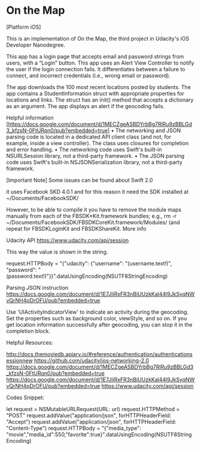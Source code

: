 # On the Map

[Platform iOS]

This is an implementation of On the Map, the third project in Udacity's iOS Developer Nanodegree.

This app has a login page that accepts email and password strings from users, with a “Login” button.
This app uses an Alert View Controller to notify the user if the login connection fails. It differentiates between a failure to connect, and incorrect credentials (i.e., wrong email or password).

The app downloads the 100 most recent locations posted by students.
The app contains a StudentInformation struct with appropriate properties for locations and links.
The struct has an init() method that accepts a dictionary as an argument.
The app displays an alert if the geocoding fails.


Helpful information [https://docs.google.com/document/d/1MECZgeASBDYrbBg7RlRu9zBBLGd3_kfzsN-0FtURqn0/pub?embedded=true]
• The networking and JSON parsing code is located in a dedicated API client class (and not, for example, inside a view controller). The class uses closures for completion and error handling.
• The networking code uses Swift's built-in NSURLSession library, not a third-party framework.
• The JSON parsing code uses Swift's built-in NSJSONSerialization library, not a third-party framework.

[Important Note]
Some issues can be found about Swift 2.0

it uses Facebook SKD 4.0.1 and for this reason it need the SDK installed at ~/Documents/FacebookSDK/

However, to be able to compile it you have to remove the module maps manually from each of the FBSDK*Kit.framework bundles; e.g., rm -r ~/Documents/FacebookSDK/FBSDKCoreKit.framework/Modules/ (and repeat for FBSDKLoginKit and FBSDKShareKit. More info

Udacity API
https://www.udacity.com/api/session

This way the value is shown in the string.

request.HTTPBody = "{\"udacity\": {\"username\": \"\(username.text!)\", \"password\": \"\(password.text!)\"}}".dataUsingEncoding(NSUTF8StringEncoding)

Parsing JSON instruction
https://docs.google.com/document/d/1E7JIiRxFR3nBiUUzkKal44l9JkSyqNWvQrNH4pDrOFU/pub?embedded=true

Use 'UIActivityIndicatorView' to indicate an activity during the geocoding. 
Set the properties such as background color, viewStyle, and so on. If you get location information successfully after geocoding, you can stop it in the completion block.


Helpful Resources:

http://docs.themoviedb.apiary.io/#reference/authentication/authenticationsessionnew
https://github.com/udacity/ios-networking-2.0
https://docs.google.com/document/d/1MECZgeASBDYrbBg7RlRu9zBBLGd3_kfzsN-0FtURqn0/pub?embedded=true
https://docs.google.com/document/d/1E7JIiRxFR3nBiUUzkKal44l9JkSyqNWvQrNH4pDrOFU/pub?embedded=true
https://www.udacity.com/api/session

Codes Snippet:

let request = NSMutableURLRequest(URL: url)
request.HTTPMethod = "POST"
request.addValue("application/json", forHTTPHeaderField: "Accept")
request.addValue("application/json", forHTTPHeaderField: "Content-Type")
request.HTTPBody = "{\"media_type\": \"movie\",\"media_id\":550,\"favorite\":true}".dataUsingEncoding(NSUTF8StringEncoding)
